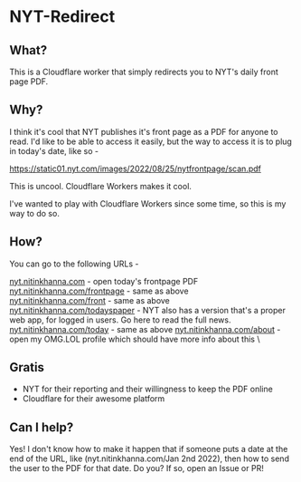 # NYT-Redirect

## What?

This is a Cloudflare worker that simply redirects you to NYT's daily front page PDF.

## Why?

I think it's cool that NYT publishes it's front page as a PDF for anyone to read. I'd like to be able to access it easily, but the way to access it is to plug in today's date, like so - 

https://static01.nyt.com/images/2022/08/25/nytfrontpage/scan.pdf

This is uncool. Cloudflare Workers makes it cool.

I've wanted to play with Cloudflare Workers since some time, so this is my way to do so.

## How?

You can go to the following URLs - 

[nyt.nitinkhanna.com](https://nyt.nitinkhanna.com) - open today's frontpage PDF \
[nyt.nitinkhanna.com/frontpage](https://nyt.nitinkhanna.com/frontpage) - same as above \
[nyt.nitinkhanna.com/front](https://nyt.nitinkhanna.com/front) - same as above \
[nyt.nitinkhanna.com/todayspaper](https://nyt.nitinkhanna.com/todayspaper) - NYT also has a version that's a proper web app, for logged in users. Go here to read the full news.
[nyt.nitinkhanna.com/today](https://nyt.nitinkhanna.com/today) - same as above
[nyt.nitinkhanna.com/about](https://nyt.nitinkhanna.com/about) - open my OMG.LOL profile which should have more info about this \

## Gratis

- NYT for their reporting and their willingness to keep the PDF online
- Cloudflare for their awesome platform

## Can I help?

Yes! I don't know how to make it happen that if someone puts a date at the end of the URL, like (nyt.nitinkhanna.com/Jan 2nd 2022), then how to send the user to the PDF for that date. Do you? If so, open an Issue or PR!
